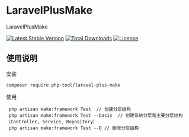 # LaravelPlusMake
LaravelPlusMake

[![Latest Stable Version](https://poser.pugx.org/php-tool/laravel-plus-make/v/stable)](https://packagist.org/packages/php-tool/laravel-plus-make)
[![Total Downloads](https://poser.pugx.org/php-tool/laravel-plus-make/downloads)](https://packagist.org/packages/php-tool/laravel-plus-make)
[![License](https://poser.pugx.org/php-tool/laravel-plus-make/license)](https://packagist.org/packages/php-tool/laravel-plus-make)


## 使用说明

安装
```
composer require php-tool/laravel-plus-make
```

使用
```
 php artisan make:framework Test  // 创建分层结构
 php artisan make:framework Test --basis  // 创建系统分层和主要分层结构（Controller, Service, Repository）
 php artisan make:framework Test --D // 删除分层结构 
```
